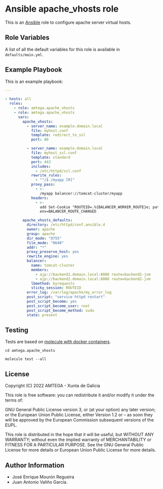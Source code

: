 # Ansible apache_vhosts role

This is an [Ansible](http://www.ansible.com) role to configure apache server virtual hosts.

## Role Variables

A list of all the default variables for this role is available in `defaults/main.yml`.

## Example Playbook

This is an example playbook:

```yaml
---

- hosts: all
  roles:
    - role: amtega.apache_vhosts
    - role: amtega.apache_vhosts
      vars:
        apache_vhosts:
          - server_name: example.domain.local
            file: myhost.conf
            template: redirect_to_ssl
            port: 80

          - server_name: example.domain.local
            file: myhost_ssl.conf
            template: standard
            port: 443
            includes:
              - /etc/httpd/ssl.conf
            rewrite_rules:
              - "^/$ /myapp [R]"
            proxy_pass:
              - >-
                /myapp balancer://tomcat-cluster/myapp
            headers:
              - >-
                add Set-Cookie "ROUTEID=.%{BALANCER_WORKER_ROUTE}e; path=/myapp"
                env=BALANCER_ROUTE_CHANGED

        apache_vhosts_defaults:
          directory: /etc/httpd/conf.ansible.d
          owner: apache
          group: apache
          dir_mode: "0755"
          file_mode: "0640"
          addr: "*"
          proxy_preserve_host: yes
          rewrite_engine: yes
          balancer:
            name: tomcat-cluster
            members:
              - ajp://backend1.domain.local:8080 route=backend1-jvm
              - ajp://backend2.domain.local:8080 route=backend2-jvm
            lbmethod: byrequests
            sticky_session: ROUTEID
          error_log: /var/log/apache/my_error_log
          post_script: "service httpd restart"
          post_script_become: yes
          post_script_become_user: root
          post_script_become_method: sudo
          state: present
```

## Testing

Tests are based on [molecule with docker containers](https://molecule.readthedocs.io/en/latest/installation.html).

```shell
cd amtega.apache_vhosts

molecule test --all
```

## License

Copyright (C) 2022 AMTEGA - Xunta de Galicia

This role is free software: you can redistribute it and/or modify it under the terms of:

GNU General Public License version 3, or (at your option) any later version; or the European Union Public License, either Version 1.2 or – as soon they will be approved by the European Commission ­subsequent versions of the EUPL.

This role is distributed in the hope that it will be useful, but WITHOUT ANY WARRANTY; without even the implied warranty of MERCHANTABILITY or FITNESS FOR A PARTICULAR PURPOSE.  See the GNU General Public License for more details or European Union Public License for more details.

## Author Information

- José Enrique Mourón Regueira
- Juan Antonio Valiño García.
